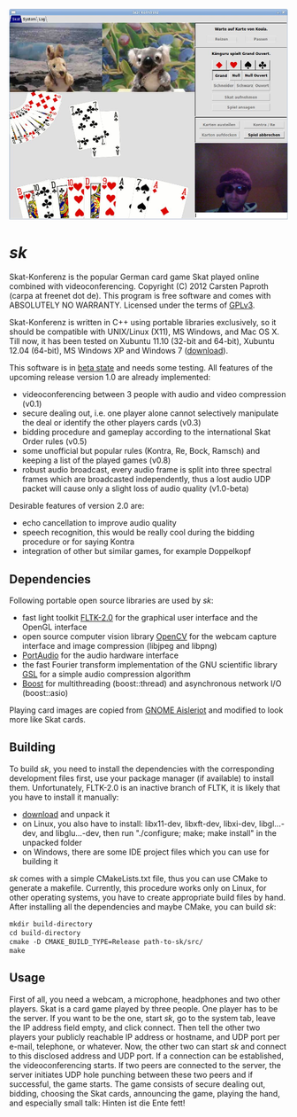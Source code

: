 ![screenshot](https://github.com/cpaproth/sk/raw/master/images/screenshot.jpg)

# *sk*

Skat-Konferenz is the popular German card game Skat played online combined with videoconferencing. Copyright (C) 2012 Carsten Paproth (carpa at freenet dot de).
This program is free software and comes with ABSOLUTELY NO WARRANTY. Licensed under the terms of [GPLv3](http://www.gnu.org/licenses/).

Skat-Konferenz is written in C++ using portable libraries exclusively, so it should be compatible with UNIX/Linux (X11), MS Windows, and Mac OS X. Till now,
it has been tested on Xubuntu 11.10 (32-bit and 64-bit), Xubuntu 12.04 (64-bit), MS Windows XP and Windows 7 ([download](https://github.com/cpaproth/sk/raw/master/downloads/sk_windows_binary_32-bit.zip)).

This software is in [beta state](https://github.com/cpaproth/sk/tags) and needs some testing. All features of the upcoming release version 1.0 are already implemented:
* videoconferencing between 3 people with audio and video compression (v0.1)
* secure dealing out, i.e. one player alone cannot selectively manipulate the deal or identify the other players cards (v0.3)
* bidding procedure and gameplay according to the international Skat Order rules (v0.5)
* some unofficial but popular rules (Kontra, Re, Bock, Ramsch) and keeping a list of the played games (v0.8)
* robust audio broadcast, every audio frame is split into three spectral frames which are broadcasted independently,
thus a lost audio UDP packet will cause only a slight loss of audio quality (v1.0-beta)

Desirable features of version 2.0 are:
* echo cancellation to improve audio quality
* speech recognition, this would be really cool during the bidding procedure or for saying Kontra
* integration of other but similar games, for example Doppelkopf


## Dependencies

Following portable open source libraries are used by *sk*:
* fast light toolkit [FLTK-2.0](http://www.fltk.org) for the graphical user interface and the OpenGL interface
* open source computer vision library [OpenCV](http://www.opencv.org) for the webcam capture interface and image compression (libjpeg and libpng)
* [PortAudio](http://www.portaudio.com) for the audio hardware interface
* the fast Fourier transform implementation of the GNU scientific library [GSL](http://www.gnu.org/software/gsl/) for a simple audio compression algorithm
* [Boost](http://www.boost.org) for multithreading (boost::thread) and asynchronous network I/O (boost::asio)

Playing card images are copied from [GNOME Aisleriot](https://live.gnome.org/Aisleriot) and modified to look more like Skat cards.


## Building

To build *sk*, you need to install the dependencies with the corresponding development files first, use your package manager (if available) to install them.
Unfortunately, FLTK-2.0 is an inactive branch of FLTK, it is likely that you have to install it manually:
* [download](https://github.com/cpaproth/sk/raw/master/downloads/fltk-2.0.x-alpha-r9204.tar.bz2) and unpack it
* on Linux, you also have to install: libx11-dev, libxft-dev, libxi-dev, libgl...-dev, and libglu...-dev,
then run "./configure; make; make install" in the unpacked folder
* on Windows, there are some IDE project files which you can use for building it

*sk* comes with a simple CMakeLists.txt file, thus you can use CMake to generate a makefile. Currently, this procedure works only on Linux,
for other operating systems, you have to create appropriate build files by hand. After installing all the dependencies and maybe CMake, you can build *sk*:

    mkdir build-directory
    cd build-directory
    cmake -D CMAKE_BUILD_TYPE=Release path-to-sk/src/
    make


## Usage

First of all, you need a webcam, a microphone, headphones and two other players.
Skat is a card game played by three people. One player has to be the server. If you want to be the one, start *sk*, go to the system tab, leave the IP address field empty,
and click connect. Then tell the other two players your publicly reachable IP address or hostname, and UDP port per e-mail, telephone, or whatever.
Now, the other two can start *sk* and connect to this disclosed address and UDP port. If a connection can be established, the videoconferencing starts.
If two peers are connected to the server, the server initiates UDP hole punching between these two peers and if successful, the game starts.
The game consists of secure dealing out, bidding, choosing the Skat cards, announcing the game, playing the hand, and especially small talk: Hinten ist die Ente fett!
